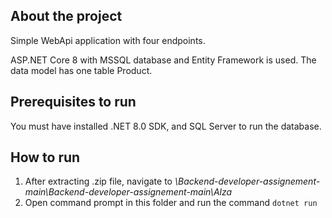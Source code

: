 ## **About the project**

Simple WebApi application with four endpoints.

ASP.NET Core 8 with MSSQL database and Entity Framework is used. The data model has one table Product.

## **Prerequisites to run**

You must have installed .NET 8.0 SDK, and SQL Server to run the database.  

## **How to run**

1. After extracting .zip file, navigate to *\Backend-developer-assignement-main\Backend-developer-assignement-main\Alza*
2. Open command prompt in this folder and run the command `dotnet run`
